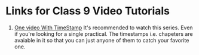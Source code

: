 # Links for Class 9 Video Tutorials

1) [One video With TimeStamp](https://youtu.be/77XSmJJJUTo)
   It's recommended to watch this series. Even if you're looking for a single practical. The timestamps i.e. chapeters are avaiable in it so that you can just anyone of them to catch your favorite one.
